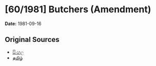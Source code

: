 # [60/1981] Butchers (Amendment)

**Date:** 1981-09-16

## Original Sources

- [සිංහල](https://documents.gov.lk/view/acts/1981/9/60-1981_S.pdf)
- [தமிழ்](https://documents.gov.lk/view/acts/1981/9/60-1981_T.pdf)
